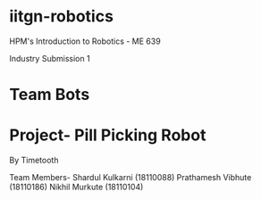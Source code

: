 # iitgn-robotics
HPM's Introduction to Robotics - ME 639

Industry Submission 1

# Team Bots
# Project- Pill Picking Robot
By Timetooth

Team Members-
Shardul Kulkarni (18110088)
Prathamesh Vibhute (18110186)
Nikhil Murkute (18110104)
